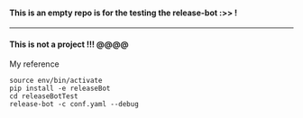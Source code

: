 #### This is an empty repo is for the testing the release-bot :>> !
-----
#### This is not a project !!! @@@@
My reference
```shell
source env/bin/activate
pip install -e releaseBot
cd releaseBotTest
release-bot -c conf.yaml --debug
```

